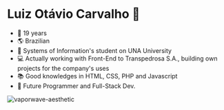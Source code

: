 <h1> Luiz Otávio Carvalho 📌 </h1>

+ 🎈 19 years
+ 🌎 Brazilian <br>
+ 🏫 Systems of Information's student on UNA University <br>
+ 💻 Actually working with Front-End to Transpedrosa S.A., building own projects for the company's uses <br>
+ 📚 Good knowledges in HTML, CSS, PHP and Javascript
+ 👾 Future Programmer and Full-Stack Dev.

![vaporwave-aesthetic](https://user-images.githubusercontent.com/89395176/134427781-92b29084-a710-4098-9836-73b82dc48dd9.gif)
